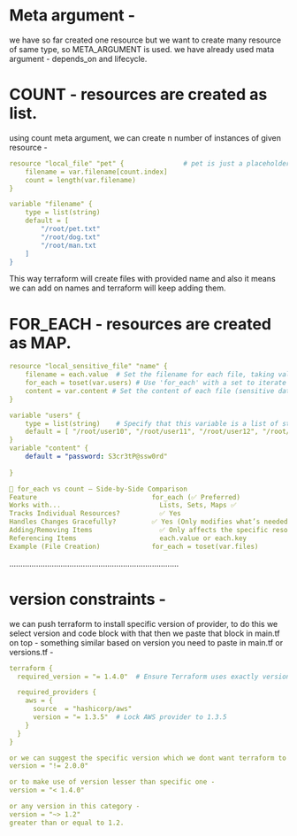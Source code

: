 # Meta argument - 
we have so far created one resource but we want to create many resource of same type, so META_ARGUMENT is used. we have already used mata argument - depends_on and lifecycle.

# COUNT - resources are created as list.
using count meta argument, we can create n number of instances of given resource - 

```yml
resource "local_file" "pet" {               # pet is just a placeholder.
    filename = var.filename[count.index]
    count = length(var.filename)
}

variable "filename" {
    type = list(string)
    default = [
        "/root/pet.txt"
        "/root/dog.txt"
        "/root/man.txt
    ]
}
```
This way terraform will create files with provided name and also it means we can add on names and terraform will keep adding them.


# FOR_EACH - resources are created as MAP.
```yml
resource "local_sensitive_file" "name" {
    filename = each.value  # Set the filename for each file, taking values from the 'users' list
    for_each = toset(var.users) # Use 'for_each' with a set to iterate over unique user file paths  
    content = var.content # Set the content of each file (sensitive data like a password) 
}

variable "users" {
    type = list(string)    # Specify that this variable is a list of strings  
    default = [ "/root/user10", "/root/user11", "/root/user12", "/root/user13"]  # Default list of file paths  
}
variable "content" {
    default = "password: S3cr3tP@ssw0rd"
  
}

📌 for_each vs count – Side-by-Side Comparison
Feature	                            for_each (✅ Preferred)	                count (⚠️ Use with Caution)
Works with...	                      Lists, Sets, Maps ✅	                    Only Lists ❌
Tracks Individual Resources?	      ✅ Yes	                                  ❌ No (Uses index numbers)
Handles Changes Gracefully?	        ✅ Yes (Only modifies what’s needed)	    ❌ No (Index shift can cause recreation)
Adding/Removing Items	              ✅ Only affects the specific resource	  ❌ Can recreate all resources
Referencing Items	                  each.value or each.key	                 count.index
Example (File Creation)	            for_each = toset(var.files)	             count = length(var.files)
```
............................................................................

# version constraints - 
we can push terraform to install specific version of provider, to do this we select version and code block with that
then we paste that block in main.tf on top - something similar based on version you need to paste in main.tf or versions.tf - 
```yml
terraform {
  required_version = "= 1.4.0"  # Ensure Terraform uses exactly version 1.4.0

  required_providers {
    aws = {
      source  = "hashicorp/aws"
      version = "= 1.3.5"  # Lock AWS provider to 1.3.5
    }
  }
}

or we can suggest the specific version which we dont want terraform to download - 
version = "!= 2.0.0"

or to make use of version lesser than specific one - 
version = "< 1.4.0"

or any version in this category - 
version = "~> 1.2"
greater than or equal to 1.2.
```